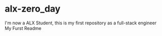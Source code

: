 # alx-zero_day
I'm now a ALX Student, this is my first repository as a full-stack engineer
My Furst Readme
